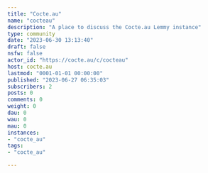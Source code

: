 ```yaml
---
title: "Cocte.au" 
name: "cocteau"
description: "A place to discuss the Cocte.au Lemmy instance"
type: community
date: "2023-06-30 13:13:40"
draft: false
nsfw: false
actor_id: "https://cocte.au/c/cocteau"
host: cocte.au
lastmod: "0001-01-01 00:00:00"
published: "2023-06-27 06:35:03"
subscribers: 2
posts: 0
comments: 0
weight: 0
dau: 0
wau: 0
mau: 0
instances:
- "cocte_au"
tags: 
- "cocte_au"

---
```

